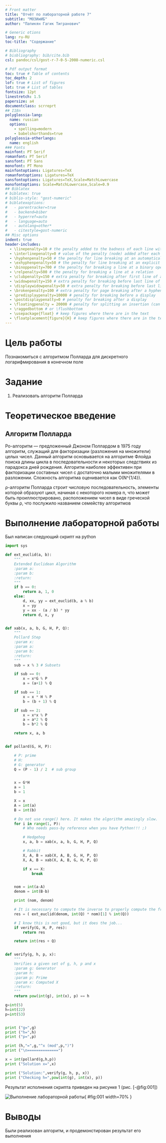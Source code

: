 ```yaml
---
# Front matter
title: "Отчёт по лабораторной работе 7"
subtitle: "МОЗИиИБ"
author: "Папикян Гагик Тигранович"

# Generic otions
lang: ru-RU
toc-title: "Содержание"

# Bibliography
# bisbliography: bib/cite.bib
csl: pandoc/csl/gost-r-7-0-5-2008-numeric.csl

# Pdf output format
toc: true # Table of contents
toc_depth: 2
lof: true # List of figures
lot: true # List of tables
fontsize: 12pt
linestretch: 1.5
papersize: a4
documentclass: scrreprt
## I18n
polyglossia-lang:
  name: russian
  options:
	- spelling=modern
	- babelshorthands=true
polyglossia-otherlangs:
  name: english
### Fonts
mainfont: PT Serif
romanfont: PT Serif
sansfont: PT Sans
monofont: PT Mono
mainfontoptions: Ligatures=TeX
romanfontoptions: Ligatures=TeX
sansfontoptions: Ligatures=TeX,Scale=MatchLowercase
monofontoptions: Scale=MatchLowercase,Scale=0.9
## Biblatex
# biblatex: true
# biblio-style: "gost-numeric"
# biblatexoptions:
#   - parentracker=true
#   - backend=biber
#   - hyperref=auto
#   - language=auto
#   - autolang=other*
#   - citestyle=gost-numeric
## Misc options
indent: true
header-includes:
  - \linepenalty=10 # the penalty added to the badness of each line within a paragraph (no associated penalty node) Increasing the value makes tex try to have fewer lines in the paragraph.
  - \interlinepenalty=0 # value of the penalty (node) added after each line of a paragraph.
  - \hyphenpenalty=50 # the penalty for line breaking at an automatically inserted hyphen
  - \exhyphenpenalty=50 # the penalty for line breaking at an explicit hyphen
  - \binoppenalty=700 # the penalty for breaking a line at a binary operator
  - \relpenalty=500 # the penalty for breaking a line at a relation
  - \clubpenalty=150 # extra penalty for breaking after first line of a paragraph
  - \widowpenalty=150 # extra penalty for breaking before last line of a paragraph
  - \displaywidowpenalty=50 # extra penalty for breaking before last line before a display math
  - \brokenpenalty=100 # extra penalty for page breaking after a hyphenated line
  - \predisplaypenalty=10000 # penalty for breaking before a display
  - \postdisplaypenalty=0 # penalty for breaking after a display
  - \floatingpenalty = 20000 # penalty for splitting an insertion (can only be split footnote in standard LaTeX)
  - \raggedbottom # or \flushbottom
  - \usepackage{float} # keep figures where there are in the text
  - \floatplacement{figure}{H} # keep figures where there are in the text
---
```


# Цель работы

Познакомиться с алгоритмом Полларда для дискретного логарифмирования в конечном поле

# Задание

1) Реализовать алгоритм Полларда



# Теоретическое введение

## Алгоритм Полларда
Ро-алгоритм — предложенный Джоном Поллардом в 1975 году алгоритм, служащий для факторизации (разложения на множители) целых чисел. Данный алгоритм основывается на алгоритме Флойда поиска длины цикла в последовательности и некоторых следствиях из парадокса дней рождения. Алгоритм наиболее эффективен при факторизации составных чисел с достаточно малыми множителями в разложении. Сложность алгоритма оценивается как O(N^{1/4}).

ρ-алгоритм Полларда строит числовую последовательность, элементы которой образуют цикл, начиная с некоторого номера n, что может быть проиллюстрировано, расположением чисел в виде греческой буквы ρ, что послужило названием семейству алгоритмов



# Выполнение лабораторной работы
Был написан следующий скрипт на python

``` {.py filename="../main.py"}
import sys

def ext_euclid(a, b):
    """
    Extended Euclidean Algorithm
    :param a:
    :param b:
    :return:
    """
    if b == 0:
        return a, 1, 0
    else:
        d, xx, yy = ext_euclid(b, a % b)
        x = yy
        y = xx - (a / b) * yy
        return d, x, y


def xab(x, a, b, G, H, P, Q):
    """
    Pollard Step
    :param x:
    :param a:
    :param b:
    :return:
    """
    sub = x % 3 # Subsets

    if sub == 0:
        x = x*G % P
        a = (a+1) % Q

    if sub == 1:
        x = x * H % P
        b = (b + 1) % Q

    if sub == 2:
        x = x*x % P
        a = a*2 % Q
        b = b*2 % Q

    return x, a, b


def pollard(G, H, P):

    # P: prime
    # H:
    # G: generator
    Q = (P - 1) / 2  # sub group


    x = G*H
    a = 1
    b = 1

    X = x
    A = int(a)
    B = int(b)

    # Do not use range() here. It makes the algorithm amazingly slow.
    for i in range(1, P):
        # Who needs pass-by reference when you have Python!!! ;)

        # Hedgehog
        x, a, b = xab(x, a, b, G, H, P, Q)

        # Rabbit
        X, A, B = xab(X, A, B, G, H, P, Q)
        X, A, B = xab(X, A, B, G, H, P, Q)

        if x == X:
            break


    nom = int(a-A)
    denom = int(B-b)

    print (nom, denom)

    # It is necessary to compute the inverse to properly compute the fraction mod q
    res = ( ext_euclid(denom, int(Q) * nom)[1] % int(Q))

    # I know this is not good, but it does the job...
    if verify(G, H, P, res):
        return res

    return int(res + Q)


def verify(g, h, p, x):
    """
    Verifies a given set of g, h, p and x
    :param g: Generator
    :param h:
    :param p: Prime
    :param x: Computed X
    :return:
    """
    return pow(int(g), int(x), p) == h

g=int(5)
h=int(22)
p=int(53)


print ("g=",g)
print ("h=",h)
print ("p=",p)

print (h,"=",g,"^x (mod",p,")")
print ("\n==============")

x = int(pollard(g,h,p))
print ("Solution x=",x)

print ("Solution:",verify(g, h, p, x))
print ("Checking h=",pow(int(g), int(x), p))

```

Результат исполнения скрипта приведен на рисунке 1 (рис. [-@fig:001])

![Выполнение лабораторной работы](image/pic11.png){ #fig:001 width=70% }

# Выводы

Были реализован  алгоритм, и продемонстирован результат его выполнения

<!-- 
# Список литературы{.unnumbered}

::: {#refs}
::: -->
